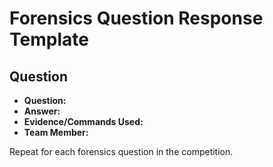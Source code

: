 # Forensics Question Response Template

## Question #
- **Question:**  
- **Answer:**  
- **Evidence/Commands Used:**  
- **Team Member:**  

Repeat for each forensics question in the competition.
